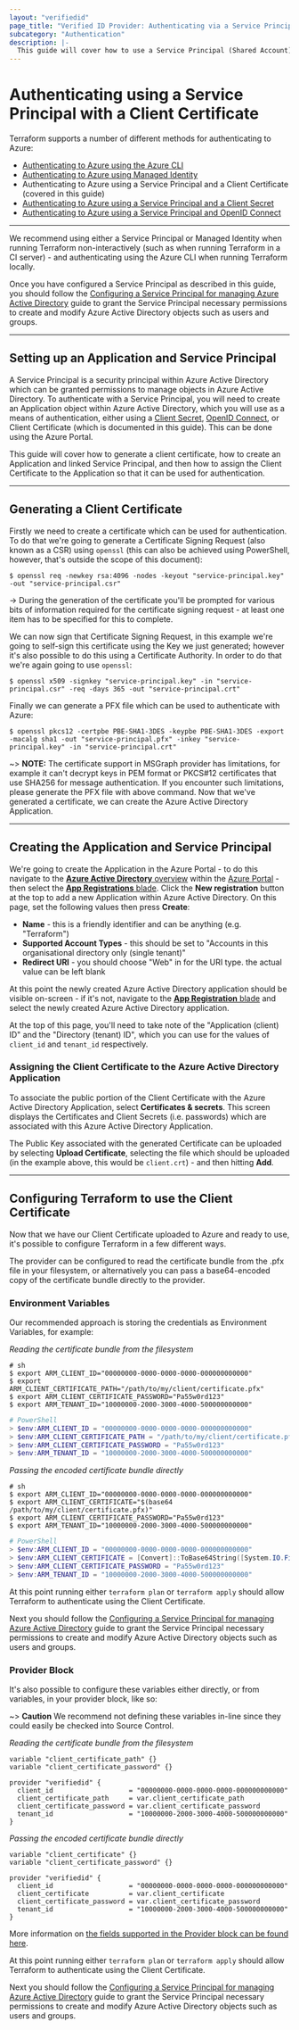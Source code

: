 ```yaml
---
layout: "verifiedid"
page_title: "Verified ID Provider: Authenticating via a Service Principal and a Client Certificate"
subcategory: "Authentication"
description: |-
  This guide will cover how to use a Service Principal (Shared Account) with a Client Certificate as authentication for the Verified ID Provider.
---
```


# Authenticating using a Service Principal with a Client Certificate

Terraform supports a number of different methods for authenticating to Azure:

* [Authenticating to Azure using the Azure CLI](azure_cli.html)
* [Authenticating to Azure using Managed Identity](managed_service_identity.html)
* Authenticating to Azure using a Service Principal and a Client Certificate (covered in this guide)
* [Authenticating to Azure using a Service Principal and a Client Secret](service_principal_client_secret.html)
* [Authenticating to Azure using a Service Principal and OpenID Connect](service_principal_oidc.html)

---

We recommend using either a Service Principal or Managed Identity when running Terraform non-interactively (such as when running Terraform in a CI server) - and authenticating using the Azure CLI when running Terraform locally.

Once you have configured a Service Principal as described in this guide, you should follow the [Configuring a Service Principal for managing Azure Active Directory](service_principal_configuration.html) guide to grant the Service Principal necessary permissions to create and modify Azure Active Directory objects such as users and groups.

---

## Setting up an Application and Service Principal

A Service Principal is a security principal within Azure Active Directory which can be granted permissions to manage objects in Azure Active Directory. To authenticate with a Service Principal, you will need to create an Application object within Azure Active Directory, which you will use as a means of authentication, either using a [Client Secret](service_principal_client_secret.html), [OpenID Connect](service_principal_oidc.html), or Client Certificate (which is documented in this guide). This can be done using the Azure Portal.

This guide will cover how to generate a client certificate, how to create an Application and linked Service Principal, and then how to assign the Client Certificate to the Application so that it can be used for authentication.

---

## Generating a Client Certificate

Firstly we need to create a certificate which can be used for authentication. To do that we're going to generate a Certificate Signing Request (also known as a CSR) using `openssl` (this can also be achieved using PowerShell, however, that's outside the scope of this document):

```shell
$ openssl req -newkey rsa:4096 -nodes -keyout "service-principal.key" -out "service-principal.csr"
```

-> During the generation of the certificate you'll be prompted for various bits of information required for the certificate signing request - at least one item has to be specified for this to complete.

We can now sign that Certificate Signing Request, in this example we're going to self-sign this certificate using the Key we just generated; however it's also possible to do this using a Certificate Authority. In order to do that we're again going to use `openssl`:

```shell
$ openssl x509 -signkey "service-principal.key" -in "service-principal.csr" -req -days 365 -out "service-principal.crt"
```

Finally we can generate a PFX file which can be used to authenticate with Azure:

```shell
$ openssl pkcs12 -certpbe PBE-SHA1-3DES -keypbe PBE-SHA1-3DES -export -macalg sha1 -out "service-principal.pfx" -inkey "service-principal.key" -in "service-principal.crt"
```

~> **NOTE:** The certificate support in MSGraph provider has limitations, for example it can't decrypt keys in PEM format or PKCS#12 certificates that use SHA256 for message authentication. If you encounter such limitations, please generate the PFX file with above command.
Now that we've generated a certificate, we can create the Azure Active Directory Application.

---

## Creating the Application and Service Principal

We're going to create the Application in the Azure Portal - to do this navigate to the [**Azure Active Directory** overview][azure-portal-aad-overview] within the [Azure Portal][azure-portal] - then select the [**App Registrations** blade][azure-portal-applications-blade]. Click the **New registration** button at the top to add a new Application within Azure Active Directory. On this page, set the following values then press **Create**:

- **Name** - this is a friendly identifier and can be anything (e.g. "Terraform")
- **Supported Account Types** - this should be set to "Accounts in this organisational directory only (single tenant)"
- **Redirect URI** - you should choose "Web" in for the URI type. the actual value can be left blank

At this point the newly created Azure Active Directory application should be visible on-screen - if it's not, navigate to the [**App Registration** blade][azure-portal-applications-blade] and select the newly created Azure Active Directory application.

At the top of this page, you'll need to take note of the "Application (client) ID" and the "Directory (tenant) ID", which you can use for the values of `client_id` and `tenant_id` respectively.

### Assigning the Client Certificate to the Azure Active Directory Application

To associate the public portion of the Client Certificate with the Azure Active Directory Application, select **Certificates & secrets**. This screen displays the Certificates and Client Secrets (i.e. passwords) which are associated with this Azure Active Directory Application.

The Public Key associated with the generated Certificate can be uploaded by selecting **Upload Certificate**, selecting the file which should be uploaded (in the example above, this would be `client.crt`) - and then hitting **Add**.

---

## Configuring Terraform to use the Client Certificate

Now that we have our Client Certificate uploaded to Azure and ready to use, it's possible to configure Terraform in a few different ways.

The provider can be configured to read the certificate bundle from the .pfx file in your filesystem, or alternatively you can pass a base64-encoded copy of the certificate bundle directly to the provider.

### Environment Variables

Our recommended approach is storing the credentials as Environment Variables, for example:

*Reading the certificate bundle from the filesystem*
```shell-session
# sh
$ export ARM_CLIENT_ID="00000000-0000-0000-0000-000000000000"
$ export ARM_CLIENT_CERTIFICATE_PATH="/path/to/my/client/certificate.pfx"
$ export ARM_CLIENT_CERTIFICATE_PASSWORD="Pa55w0rd123"
$ export ARM_TENANT_ID="10000000-2000-3000-4000-500000000000"
```
```powershell
# PowerShell
> $env:ARM_CLIENT_ID = "00000000-0000-0000-0000-000000000000"
> $env:ARM_CLIENT_CERTIFICATE_PATH = "/path/to/my/client/certificate.pfx"
> $env:ARM_CLIENT_CERTIFICATE_PASSWORD = "Pa55w0rd123"
> $env:ARM_TENANT_ID = "10000000-2000-3000-4000-500000000000"
```

*Passing the encoded certificate bundle directly*
```shell-session
# sh
$ export ARM_CLIENT_ID="00000000-0000-0000-0000-000000000000"
$ export ARM_CLIENT_CERTIFICATE="$(base64 /path/to/my/client/certificate.pfx)"
$ export ARM_CLIENT_CERTIFICATE_PASSWORD="Pa55w0rd123"
$ export ARM_TENANT_ID="10000000-2000-3000-4000-500000000000"
```
```powershell
# PowerShell
> $env:ARM_CLIENT_ID = "00000000-0000-0000-0000-000000000000"
> $env:ARM_CLIENT_CERTIFICATE = [Convert]::ToBase64String([System.IO.File]::ReadAllBytes("/path/to/my/client/certificate.pfx"))
> $env:ARM_CLIENT_CERTIFICATE_PASSWORD = "Pa55w0rd123"
> $env:ARM_TENANT_ID = "10000000-2000-3000-4000-500000000000"
```

At this point running either `terraform plan` or `terraform apply` should allow Terraform to authenticate using the Client Certificate.

Next you should follow the [Configuring a Service Principal for managing Azure Active Directory](service_principal_configuration.html) guide to grant the Service Principal necessary permissions to create and modify Azure Active Directory objects such as users and groups.

### Provider Block

It's also possible to configure these variables either directly, or from variables, in your provider block, like so:

~> **Caution** We recommend not defining these variables in-line since they could easily be checked into Source Control.

*Reading the certificate bundle from the filesystem*
```hcl
variable "client_certificate_path" {}
variable "client_certificate_password" {}

provider "verifiedid" {
  client_id                   = "00000000-0000-0000-0000-000000000000"
  client_certificate_path     = var.client_certificate_path
  client_certificate_password = var.client_certificate_password
  tenant_id                   = "10000000-2000-3000-4000-500000000000"
}
```

*Passing the encoded certificate bundle directly*
```hcl
variable "client_certificate" {}
variable "client_certificate_password" {}

provider "verifiedid" {
  client_id                   = "00000000-0000-0000-0000-000000000000"
  client_certificate          = var.client_certificate
  client_certificate_password = var.client_certificate_password
  tenant_id                   = "10000000-2000-3000-4000-500000000000"
}
```

More information on [the fields supported in the Provider block can be found here](../index.html#argument-reference).

At this point running either `terraform plan` or `terraform apply` should allow Terraform to authenticate using the Client Certificate.

Next you should follow the [Configuring a Service Principal for managing Azure Active Directory](service_principal_configuration.html) guide to grant the Service Principal necessary permissions to create and modify Azure Active Directory objects such as users and groups.

[azure-portal]: https://portal.azure.com/
[azure-portal-aad-overview]: https://portal.azure.com/#blade/Microsoft_AAD_IAM/ActiveDirectoryMenuBlade/Overview
[azure-portal-applications-blade]: https://portal.azure.com/#blade/Microsoft_AAD_IAM/ActiveDirectoryMenuBlade/RegisteredApps/RegisteredApps/Overview
